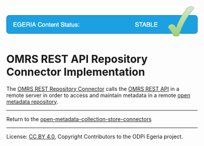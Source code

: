 <!-- Copyright Contributors to the ODPi Egeria project. -->

![Released](../../../../../../images/egeria-content-status-released.png#pagewidth)

# OMRS REST API Repository Connector Implementation

The [OMRS REST Repository Connector](../../../../../repository-services/docs/component-descriptions/rest-repository-connector.md) calls the 
[OMRS REST API](../../../../../repository-services/docs/component-descriptions/omrs-rest-services.md) in a remote server
in order to access and maintain metadata in a remote [open metadata repository](../../../../../repository-services/docs/open-metadata-repository.md).



----
Return to the [open-metadata-collection-store-connectors](..)


----
License: [CC BY 4.0](https://creativecommons.org/licenses/by/4.0/),
Copyright Contributors to the ODPi Egeria project.